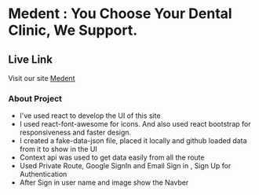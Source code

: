 # Medent : You Choose Your Dental Clinic, We Support.

## Live Link 

Visit our site  [Medent](https://medent-dental-clinic.web.app/)


### About Project 
- I've used react to develop the UI of this site
- I used react-font-awesome for icons. And also used react bootstrap for responsiveness and faster design.
- I created a fake-data-json file, placed it locally and github loaded data from it to show in the UI
- Context api was used to get data easily from all the route
- Used Private Route, Google SignIn and Email Sign in , Sign Up for Authentication
- After Sign in user name and image show the Navber